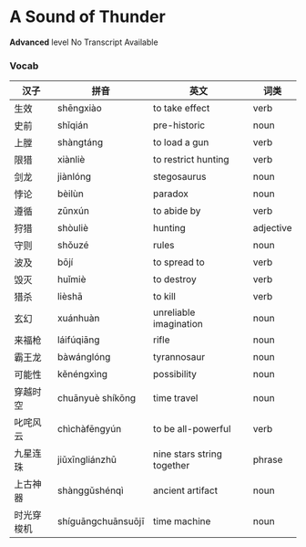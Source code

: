 # A Sound of Thunder
**Advanced** level
No Transcript Available
### Vocab
|汉子|拼音|英文|词类|
|----|----|----|----|
|生效|shēngxiào|to take effect|verb|
|史前|shǐqián|pre-historic|noun|
|上膛|shàngtáng|to load a gun|verb|
|限猎|xiànliè|to restrict hunting|verb|
|剑龙|jiànlóng|stegosaurus|noun|
|悖论|bèilùn|paradox|noun|
|遵循|zūnxún|to abide by|verb|
|狩猎|shòuliè|hunting|adjective|
|守则|shǒuzé|rules|noun|
|波及|bōjí|to spread to|verb|
|毁灭|huǐmiè|to destroy|verb|
|猎杀|lièshā|to kill|verb|
|玄幻|xuánhuàn|unreliable imagination|noun|
|来福枪|láifúqiāng|rifle|noun|
|霸王龙|bàwánglóng|tyrannosaur|noun|
|可能性|kěnéngxìng|possibility|noun|
|穿越时空|chuānyuè shíkōng|time travel|noun|
|叱咤风云|chìchàfēngyún|to be all-powerful|verb|
|九星连珠|jiǔxīngliánzhū|nine stars string together|phrase|
|上古神器|shànggǔshénqì|ancient artifact|noun|
|时光穿梭机|shíguāngchuānsuōjī|time machine|noun|